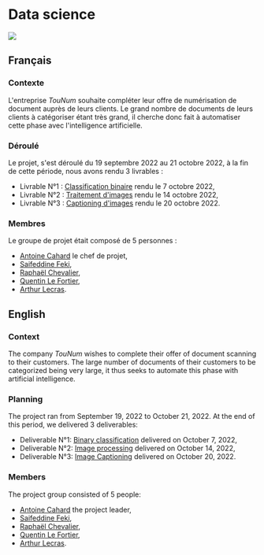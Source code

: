 # Data science
![](https://repository-images.githubusercontent.com/618373530/f761c3e4-1c95-4857-84e7-1e9ce330c2c7)
## Français
### Contexte
L'entreprise *TouNum* souhaite compléter leur offre de numérisation de document auprès de leurs clients. Le grand nombre de documents de leurs clients à catégoriser étant très grand, il cherche donc fait à automatiser cette phase avec l'intelligence artificielle.

### Déroulé
Le projet, s'est déroulé du 19 septembre 2022 au 21 octobre 2022, à la fin de cette période, nous avons rendu 3 livrables :
- Livrable N°1 : [Classification binaire](https://github.com/Scordragours/Datascience/tree/main/Librable%20n%C2%B01) rendu le 7 octobre 2022,
- Livrable N°2 : [Traitement d'images](https://github.com/Scordragours/Datascience/tree/main/Librable%20n%C2%B02) rendu le 14 octobre 2022,
- Livrable N°3 : [Captioning d'images](https://github.com/Scordragours/Datascience/tree/main/Librable%20n%C2%B03) rendu le 20 octobre 2022.

### Membres
Le groupe de projet était composé de 5 personnes :
- [Antoine Cahard](https://www.linkedin.com/in/antoine-cahard-301315185) le chef de projet,
- [Saifeddine Feki](https://www.linkedin.com/in/saifeddine-feki-227080209),
- [Raphaël Chevalier](https://www.linkedin.com/in/rapha%C3%ABl-chevalier-b350831b7),
- [Quentin Le Fortier](https://www.linkedin.com/in/quentin-le-fortier-076793220),
- [Arthur Lecras](https://www.linkedin.com/in/arthur-lecras/).

## English
### Context
The company *TouNum* wishes to complete their offer of document scanning to their customers. The large number of documents of their customers to be categorized being very large, it thus seeks to automate this phase with artificial intelligence.

### Planning
The project ran from September 19, 2022 to October 21, 2022. At the end of this period, we delivered 3 deliverables:
- Deliverable N°1: [Binary classification](https://github.com/Scordragours/Datascience/tree/main/Librable%20n%C2%B01) delivered on October 7, 2022,
- Deliverable N°2: [Image processing](https://github.com/Scordragours/Datascience/tree/main/Librable%20n%C2%B02) delivered on October 14, 2022,
- Deliverable N°3: [Image Captioning](https://github.com/Scordragours/Datascience/tree/main/Librable%20n%C2%B03) delivered on October 20, 2022.

### Members
The project group consisted of 5 people:
- [Antoine Cahard](https://www.linkedin.com/in/antoine-cahard-301315185) the project leader,
- [Saifeddine Feki](https://www.linkedin.com/in/saifeddine-feki-227080209),
- [Raphaël Chevalier](https://www.linkedin.com/in/rapha%C3%ABl-chevalier-b350831b7),
- [Quentin Le Fortier](https://www.linkedin.com/in/quentin-le-fortier-076793220),
- [Arthur Lecras](https://www.linkedin.com/in/arthur-lecras/).
